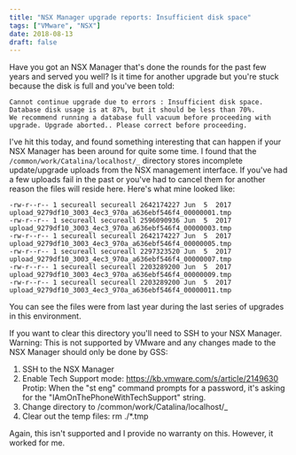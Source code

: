 ```yaml
---
title: "NSX Manager upgrade reports: Insufficient disk space"
tags: ["VMware", "NSX"]
date: 2018-08-13
draft: false
---
```


Have you got an NSX Manager that's done the rounds for the past few years and served you well? Is it time for another upgrade but you're stuck because the disk is full and you've been told:

```
Cannot continue upgrade due to errors : Insufficient disk space. Database disk usage is at 87%, but it should be less than 70%. 
We recommend running a database full vacuum before proceeding with upgrade. Upgrade aborted.. Please correct before proceeding.
```

I've hit this today, and found something interesting that can happen if your NSX Manager has been around for quite some time. I found that the `/common/work/Catalina/localhost/_` directory stores incomplete update/upgrade uploads from the NSX management interface. If you've had a few uploads fail in the past or you've had to cancel them for another reason the files will reside here. Here's what mine looked like:

```
-rw-r--r-- 1 secureall secureall 2642174227 Jun  5  2017 upload_9279df10_3003_4ec3_970a_a636ebf546f4_00000001.tmp
-rw-r--r-- 1 secureall secureall 2596090936 Jun  5  2017 upload_9279df10_3003_4ec3_970a_a636ebf546f4_00000003.tmp
-rw-r--r-- 1 secureall secureall 2642174227 Jun  5  2017 upload_9279df10_3003_4ec3_970a_a636ebf546f4_00000005.tmp
-rw-r--r-- 1 secureall secureall 2297323520 Jun  5  2017 upload_9279df10_3003_4ec3_970a_a636ebf546f4_00000007.tmp
-rw-r--r-- 1 secureall secureall 2203289200 Jun  5  2017 upload_9279df10_3003_4ec3_970a_a636ebf546f4_00000009.tmp
-rw-r--r-- 1 secureall secureall 2203289200 Jun  5  2017 upload_9279df10_3003_4ec3_970a_a636ebf546f4_00000011.tmp
```

You can see the files were from last year during the last series of upgrades in this environment.

If you want to clear this directory you'll need to SSH to your NSX Manager. Warning: This is not supported by VMware and any changes made to the NSX Manager should only be done by GSS:

1. SSH to the NSX Manager
2. Enable Tech Support mode: https://kb.vmware.com/s/article/2149630
Protip: When the "st eng" command prompts for a password, it's asking for the "IAmOnThePhoneWithTechSupport" string.
3. Change directory to /common/work/Catalina/localhost/_
4. Clear out the temp files: rm ./*.tmp

Again, this isn't supported and I provide no warranty on this. However, it worked for me.